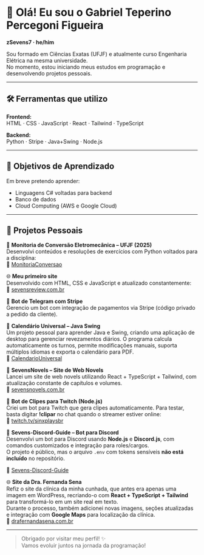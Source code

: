 # 👋 Olá! Eu sou o Gabriel Teperino Percegoni Figueira  
**zSevens7 · he/him**

Sou formado em Ciências Exatas (UFJF) e atualmente curso Engenharia Elétrica na mesma universidade.  
No momento, estou iniciando meus estudos em programação e desenvolvendo projetos pessoais.

---

## 🛠️ Ferramentas que utilizo

**Frontend:**  
HTML · CSS · JavaScript · React · Tailwind · TypeScript  

**Backend:**  
Python · Stripe · Java+Swing · Node.js  

---

## 🎯 Objetivos de Aprendizado

Em breve pretendo aprender:

- Linguagens C#  voltadas para backend  
- Banco de dados  
- Cloud Computing (AWS e Google Cloud)

---

## 🚀 Projetos Pessoais

📘 **Monitoria de Conversão Eletromecânica – UFJF (2025)**  
Desenvolvi conteúdos e resoluções de exercícios com Python voltados para a disciplina:  
🔗 [MonitoriaConversao](https://github.com/zSevens7/MonitoriaConversao)

🌐 **Meu primeiro site**  
Desenvolvido com HTML, CSS e JavaScript e atualizado constantemente:  
🔗 [sevensreview.com.br](https://sevensreview.com.br)

🤖 **Bot de Telegram com Stripe**  
Gerencio um bot com integração de pagamentos via Stripe (código privado a pedido da cliente).

📅 **Calendário Universal – Java Swing**  
Um projeto pessoal para aprender Java e Swing, criando uma aplicação de desktop para gerenciar revezamentos diários. O programa calcula automaticamente os turnos, permite modificações manuais, suporta múltiplos idiomas e exporta o calendário para PDF.  
🔗 [CalendarioUniversal](https://github.com/zSevens7/CalendarioUniversal)

📖 **SevensNovels – Site de Web Novels**  
Lancei um site de web novels utilizando React + TypeScript + Tailwind, com atualização constante de capítulos e volumes.  
🔗 [sevensnovels.com.br](https://sevensnovels.com.br)

🎥 **Bot de Clipes para Twitch (Node.js)**  
Criei um bot para Twitch que gera clipes automaticamente. Para testar, basta digitar **!clipar** no chat quando o streamer estiver online:  
🔗 [twitch.tv/sinxplaysbr](https://www.twitch.tv/sinxplaysbr)

🤖 **Sevens-Discord-Guide – Bot para Discord**  
Desenvolvi um bot para Discord usando **Node.js** e **Discord.js**, com comandos customizados e integração para roles/cargos.  
O projeto é público, mas o arquivo `.env` com tokens sensíveis **não está incluído** no repositório.  

🔗 [Sevens-Discord-Guide](https://github.com/zSevens7/Sevens-Discord-Guide)

🌐 **Site da Dra. Fernanda Sena**  
Refiz o site da clínica da minha cunhada, que antes era apenas uma imagem em WordPress, recriando-o com **React + TypeScript + Tailwind** para transformá-lo em um site real em texto.  
Durante o processo, também adicionei novas imagens, seções atualizadas e integração com **Google Maps** para localização da clínica.  
🔗 [drafernandasena.com.br](https://drafernandasena.com.br)

---

> Obrigado por visitar meu perfil! ✨  
> Vamos evoluir juntos na jornada da programação!
